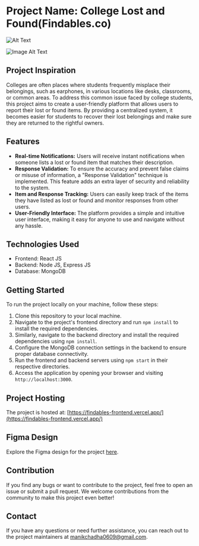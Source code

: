 # Project Name: College Lost and Found(Findables.co)
![Alt Text](https://media.giphy.com/media/v1.Y2lkPTc5MGI3NjExb3JhNmNweW1hdXBxYnZvbndrMHNkbHY4MXFqemJremxlbjA0MzRxaiZlcD12MV9pbnRlcm5hbF9naWZfYnlfaWQmY3Q9Zw/wtHNn5w7DWyvB1Yh88/giphy.gif)


![Image Alt Text](https://ibb.co/pKhX7x5)
## Project Inspiration
Colleges are often places where students frequently misplace their belongings, such as earphones, in various locations like desks, classrooms, or common areas. To address this common issue faced by college students, this project aims to create a user-friendly platform that allows users to report their lost or found items. By providing a centralized system, it becomes easier for students to recover their lost belongings and make sure they are returned to the rightful owners.

## Features
- **Real-time Notifications:** Users will receive instant notifications when someone lists a lost or found item that matches their description.
- **Response Validation:** To ensure the accuracy and prevent false claims or misuse of information, a "Response Validation" technique is implemented. This feature adds an extra layer of security and reliability to the system.
- **Item and Response Tracking:** Users can easily keep track of the items they have listed as lost or found and monitor responses from other users.
- **User-Friendly Interface:** The platform provides a simple and intuitive user interface, making it easy for anyone to use and navigate without any hassle.

## Technologies Used
- Frontend: React JS
- Backend: Node JS, Express JS
- Database: MongoDB

## Getting Started
To run the project locally on your machine, follow these steps:

1. Clone this repository to your local machine.
2. Navigate to the project's frontend directory and run `npm install` to install the required dependencies.
3. Similarly, navigate to the backend directory and install the required dependencies using `npm install`.
4. Configure the MongoDB connection settings in the backend to ensure proper database connectivity.
5. Run the frontend and backend servers using `npm start` in their respective directories.
6. Access the application by opening your browser and visiting `http://localhost:3000`.

## Project Hosting
The project is hosted at: [https://findables-frontend.vercel.app/](https://findables-frontend.vercel.app/)

## Figma Design
Explore the Figma design for the project [here](https://www.figma.com/proto/gmrXlNN474p5OO9zgZZpiw/Untitled?type=design&node-id=1-4&t=imaAQ5cBIKm0eZKK-1&scaling=scale-down&page-id=0%3A1&starting-point-node-id=1%3A4&show-proto-sidebar=1&mode=design).


## Contribution
If you find any bugs or want to contribute to the project, feel free to open an issue or submit a pull request. We welcome contributions from the community to make this project even better!


## Contact
If you have any questions or need further assistance, you can reach out to the project maintainers at [manikchadha0609@gmail.com](mailto:manikchadha0609@gmail.com).
